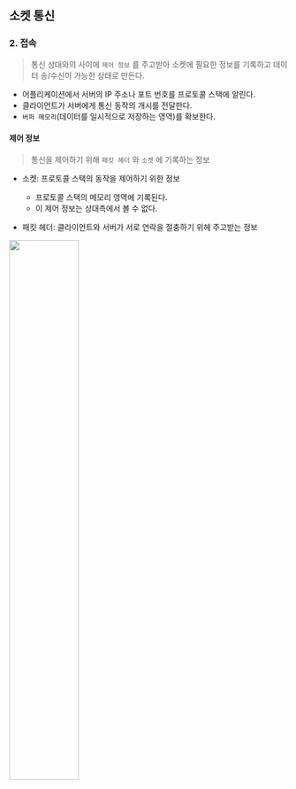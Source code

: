 ## 소켓 통신

### 2. 접속

> 통신 상대와의 사이에 `제어 정보` 를 주고받아 소켓에 필요한 정보를 기록하고 데이터 송/수신이 가능한 상태로 만든다.

- 어플리케이션에서 서버의 IP 주소나 포트 번호를 프로토콜 스택에 알린다.
- 클라이언트가 서버에게 통신 동작의 개시를 전달한다.
- `버퍼 메모리`(데이터를 일시적으로 저장하는 영역)를 확보한다.

#### 제어 정보

> 통신을 제어하기 위해 `패킷 헤더` 와 `소켓` 에 기록하는 정보

- 소켓: 프로토콜 스택의 동작을 제어하기 위한 정보
  - 프로토콜 스택의 메모리 영역에 기록된다.
  - 이 제어 정보는 상대측에서 볼 수 없다.

- 패킷 헤더: 클라이언트와 서버가 서로 연락을 절충하기 위헤 주고받는 정보

<img src="https://github.com/dahyen0o/development-books/assets/64001680/eeff0bc2-adda-434e-a820-196737c0b0ef" width="50%">


